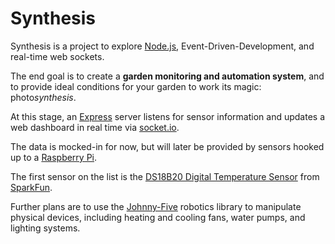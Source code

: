 # Synthesis

Synthesis is a project to explore [Node.js](https://nodejs.org/en/), Event-Driven-Development, and real-time web sockets.

The end goal is to create a **garden monitoring and automation system**, and to provide ideal conditions for your garden to work its magic: photo*synthesis*.

At this stage, an [Express](http://expressjs.com/en/index.html) server listens for sensor information and updates a web dashboard in real time via [socket.io](http://socket.io/).

The data is mocked-in for now, but will later be provided by sensors hooked up to a [Raspberry Pi](https://www.raspberrypi.org/).

The first sensor on the list is the [DS18B20 Digital Temperature Sensor](https://www.sparkfun.com/products/245) from [SparkFun](https://www.sparkfun.com/).

Further plans are to use the [Johnny-Five](http://johnny-five.io/) robotics library to manipulate physical devices, including heating and cooling fans, water pumps, and lighting systems.
